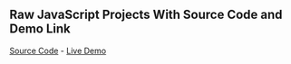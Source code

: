 ## Raw JavaScript Projects With Source Code and Demo Link

[Source Code](https://github.com/munirmahmud/css-variables) - [Live Demo]( https://munirmahmud.github.io/css-variables/.)
